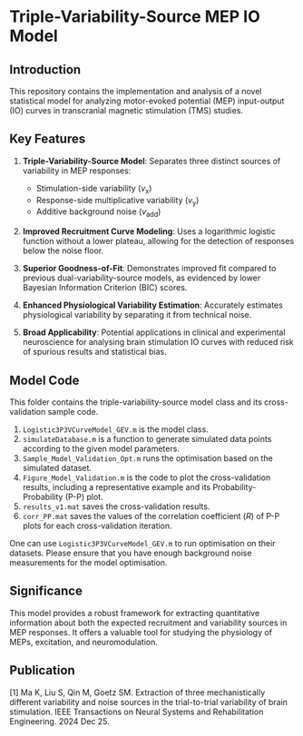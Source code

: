 # Triple-Variability-Source MEP IO Model
## Introduction

This repository contains the implementation and analysis of a novel statistical model for analyzing motor-evoked potential (MEP) input-output (IO) curves in transcranial magnetic stimulation (TMS) studies.

## Key Features

1. **Triple-Variability-Source Model**: Separates three distinct sources of variability in MEP responses:
   - Stimulation-side variability ($v_\textrm{x}$)
   - Response-side multiplicative variability ($v_\textrm{y}$)
   - Additive background noise ($v_\textrm{add}$)

2. **Improved Recruitment Curve Modeling**: Uses a logarithmic logistic function without a lower plateau, allowing for the detection of responses below the noise floor.

3. **Superior Goodness-of-Fit**: Demonstrates improved fit compared to previous dual-variability-source models, as evidenced by lower Bayesian Information Criterion (BIC) scores.

4. **Enhanced Physiological Variability Estimation**: Accurately estimates physiological variability by separating it from technical noise.

5. **Broad Applicability**: Potential applications in clinical and experimental neuroscience for analysing brain stimulation IO curves with reduced risk of spurious results and statistical bias.

## Model Code
This folder contains the triple-variability-source model class and its cross-validation sample code.
1. `Logistic3P3VCurveModel_GEV.m` is the model class.
2. `simulateDatabase.m` is a function to generate simulated data points according to the given model parameters.
3. `Sample_Model_Validation_Opt.m` runs the optimisation based on the simulated dataset.
4. `Figure_Model_Validation.m` is the code to plot the cross-validation results, including a representative example and its Probability-Probability (P-P) plot.
5. `results_v1.mat` saves the cross-validation results.
6. `corr_PP.mat` saves the values of the correlation coefficient ($R$) of P-P plots for each cross-validation iteration. 

One can use `Logistic3P3VCurveModel_GEV.m` to run optimisation on their datasets. Please ensure that you have enough background noise measurements for the model optimisation.


## Significance

This model provides a robust framework for extracting quantitative information about both the expected recruitment and variability sources in MEP responses. It offers a valuable tool for studying the physiology of MEPs, excitation, and neuromodulation.


## Publication
[1] Ma K, Liu S, Qin M, Goetz SM. Extraction of three mechanistically different variability and noise sources in the trial-to-trial variability of brain stimulation. IEEE Transactions on Neural Systems and Rehabilitation Engineering. 2024 Dec 25.
